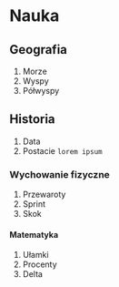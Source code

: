# Nauka
## Geografia
1. Morze
1. Wyspy
1. Półwyspy
## Historia
1. Data
1. Postacie
```lorem ipsum```
### Wychowanie fizyczne
1. Przewaroty 
1. Sprint
1. Skok
#### Matematyka
1. Ułamki
1. Procenty
1. Delta
